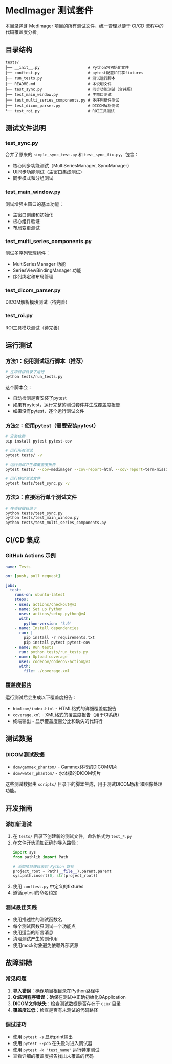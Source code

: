 # MedImager 测试套件

本目录包含 MedImager 项目的所有测试文件，统一管理以便于 CI/CD 流程中的代码覆盖度分析。

## 目录结构

```
tests/
├── __init__.py                     # Python包初始化文件
├── conftest.py                     # pytest配置和共享fixtures
├── run_tests.py                    # 测试运行脚本
├── README.md                       # 本说明文件
├── test_sync.py                    # 同步功能测试（合并版）
├── test_main_window.py             # 主窗口测试
├── test_multi_series_components.py # 多序列组件测试
├── test_dicom_parser.py            # DICOM解析测试
└── test_roi.py                     # ROI工具测试

```

## 测试文件说明

### test_sync.py
合并了原来的 `simple_sync_test.py` 和 `test_sync_fix.py`，包含：
- 核心同步功能测试（MultiSeriesManager, SyncManager）
- UI同步功能测试（主窗口集成测试）
- 同步模式和分组测试

### test_main_window.py
测试增强主窗口的基本功能：
- 主窗口创建和初始化
- 核心组件验证
- 布局变更测试

### test_multi_series_components.py
测试多序列管理组件：
- MultiSeriesManager 功能
- SeriesViewBindingManager 功能
- 序列绑定和布局管理

### test_dicom_parser.py
DICOM解析模块测试（待完善）

### test_roi.py
ROI工具模块测试（待完善）

## 运行测试

### 方法1：使用测试运行脚本（推荐）

```bash
# 在项目根目录下运行
python tests/run_tests.py
```

这个脚本会：
- 自动检测是否安装了pytest
- 如果有pytest，运行完整的测试套件并生成覆盖度报告
- 如果没有pytest，逐个运行测试文件

### 方法2：使用pytest（需要安装pytest）

```bash
# 安装依赖
pip install pytest pytest-cov

# 运行所有测试
pytest tests/ -v

# 运行测试并生成覆盖度报告
pytest tests/ --cov=medimager --cov-report=html --cov-report=term-missing

# 运行特定测试文件
pytest tests/test_sync.py -v
```

### 方法3：直接运行单个测试文件

```bash
# 在项目根目录下
python tests/test_sync.py
python tests/test_main_window.py
python tests/test_multi_series_components.py
```

## CI/CD 集成

### GitHub Actions 示例

```yaml
name: Tests

on: [push, pull_request]

jobs:
  test:
    runs-on: ubuntu-latest
    steps:
    - uses: actions/checkout@v3
    - name: Set up Python
      uses: actions/setup-python@v4
      with:
        python-version: '3.9'
    - name: Install dependencies
      run: |
        pip install -r requirements.txt
        pip install pytest pytest-cov
    - name: Run tests
      run: python tests/run_tests.py
    - name: Upload coverage
      uses: codecov/codecov-action@v3
      with:
        file: ./coverage.xml
```

### 覆盖度报告

运行测试后会生成以下覆盖度报告：
- `htmlcov/index.html` - HTML格式的详细覆盖度报告
- `coverage.xml` - XML格式的覆盖度报告（用于CI系统）
- 终端输出 - 显示覆盖度百分比和缺失的代码行

## 测试数据

### DICOM测试数据
- `dcm/gammex_phantom/` - Gammex体模的DICOM切片
- `dcm/water_phantom/` - 水体模的DICOM切片

这些测试数据由 `scripts/` 目录下的脚本生成，用于测试DICOM解析和图像处理功能。

## 开发指南

### 添加新测试

1. 在 `tests/` 目录下创建新的测试文件，命名格式为 `test_*.py`
2. 在文件开头添加正确的导入路径：
   ```python
   import sys
   from pathlib import Path
   
   # 添加项目根目录到 Python 路径
   project_root = Path(__file__).parent.parent
   sys.path.insert(0, str(project_root))
   ```
3. 使用 `conftest.py` 中定义的fixtures
4. 遵循pytest的命名约定

### 测试最佳实践

- 使用描述性的测试函数名
- 每个测试函数只测试一个功能点
- 使用适当的断言消息
- 清理测试产生的副作用
- 使用mock对象避免依赖外部资源

## 故障排除

### 常见问题

1. **导入错误**：确保项目根目录在Python路径中
2. **Qt应用程序错误**：确保在测试中正确初始化QApplication
3. **DICOM文件缺失**：检查测试数据是否存在于 `dcm/` 目录
4. **覆盖度过低**：检查是否有未测试的代码路径

### 调试技巧

- 使用 `pytest -s` 显示print输出
- 使用 `pytest --pdb` 在失败时进入调试器
- 使用 `pytest -k "test_name"` 运行特定测试
- 查看详细的覆盖度报告找出未覆盖的代码